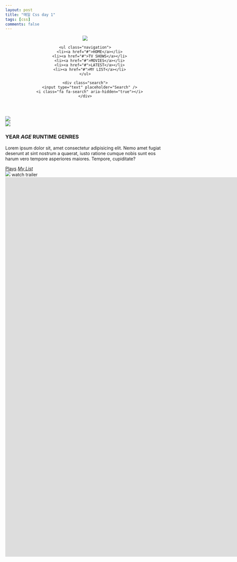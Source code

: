```yaml
---
layout: post
title: "매일 Css day 1"
tags: [css]
comments: false
---
```


<link
    rel="stylesheet"
    href="https://cdnjs.cloudflare.com/ajax/libs/font-awesome/4.7.0/css/font-awesome.min.css"
    integrity="sha256-eZrrJcwDc/3uDhsdt61sL2oOBY362qM3lon1gyExkL0="
    crossorigin="anonymous"
/>
<link
    rel="stylesheet"
    href="https://drive.google.com/uc?export=download&id=1nky7pRr-XB0gBDRM0SCXBYqXM4Emj8QX"
/>

<header>
    <a href="#" class="logo"
        ><img src="https://dummyimage.com/600x400/000/fff"
    /></a>

    <ul class="navigation">
        <li><a href="#">HOME</a></li>
        <li><a href="#">TV SHOWS</a></li>
        <li><a href="#">MOVIES</a></li>
        <li><a href="#">LATEST</a></li>
        <li><a href="#">MY LIST</a></li>
    </ul>

    <div class="search">
        <input type="text" placeholder="Search" />
        <i class="fa fa-search" aria-hidden="true"></i>
    </div>
</header>

<div class="banner">
    <img src="https://dummyimage.com/1920x1080/bbb/fff" class="bg" />
    <div class="content">
        <img src="https://dummyimage.com/600x400/000/fff" class="movieTitle" />
        <h3>
            <span>YEAR</span>
            <span><i>AGE</i></span>
            <span>RUNTIME</span>
            <span>GENRES</span>
        </h3>
        <p>
            Lorem ipsum dolor sit, amet consectetur adipisicing elit. Nemo amet
            fugiat deserunt at sint nostrum a quaerat, iusto ratione cumque
            nobis sunt eos harum vero tempore asperiores maiores. Tempore,
            cupiditate?
        </p>
        <div class="buttons">
            <a href="#"><i class="fa fa-play" aria-hidden="true"></i>Plays</a>
            <a href="#"><i class="fa fa-plus" aria-hidden="true">My List</i></a>
        </div>
    </div>
    <a class="play" onclick="toggleVideo();">
        <img src="https://dummyimage.com/300x200/b34db3/fff" /> watch trailer
    </a>
</div>
<div class="trailer">
    <iframe
        width="2544"
        height="1198"
        src="https://www.youtube.com/embed/rrwBnlYOp4g"
        title="YouTube video player"
        frameborder="0"
        allow="accelerometer; autoplay; clipboard-write; encrypted-media; gyroscope; picture-in-picture"
        allowfullscreen
    ></iframe>
    <i
        class="fa fa-times close"
        onclick="toggleVideo();"
        aria-hidden="true"
    ></i>
</div>

<script>
    function toggleVideo() {
        const trailer = document.querySelector(".trailer");
        const video = document.querySelector("iframe");
        trailer.classList.toggle("active");
        video.currentTime = 0;
        video.pause();
    }
</script>


